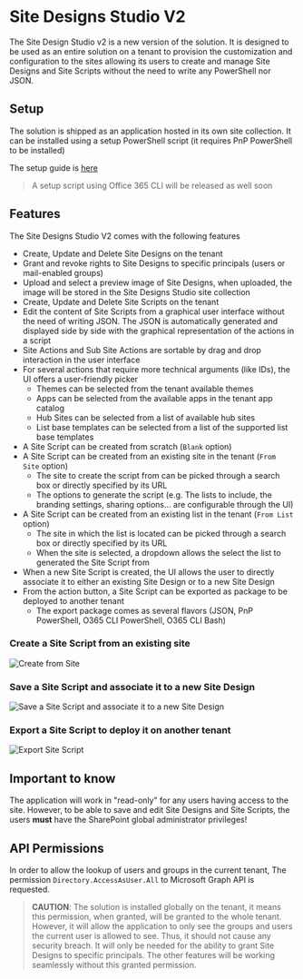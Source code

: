 # Site Designs Studio V2

The Site Design Studio v2 is a new version of the solution.
It is designed to be used as an entire solution on a tenant to provision the customization and configuration to the sites allowing its users to create and manage Site Designs and Site Scripts without the need to write any PowerShell nor JSON.

## Setup

The solution is shipped as an application hosted in its own site collection.
It can be installed using a setup PowerShell script (it requires PnP PowerShell to be installed)

The setup guide is [here](./setup/setup.md)

> A setup script using Office 365 CLI will be released as well soon

## Features

The Site Designs Studio V2 comes with the following features
- Create, Update and Delete Site Designs on the tenant
- Grant and revoke rights to Site Designs to specific principals (users or mail-enabled groups)
- Upload and select a preview image of Site Designs, when uploaded, the image will be stored in the Site Designs Studio site collection
- Create, Update and Delete Site Scripts on the tenant
- Edit the content of Site Scripts from a graphical user interface without the need of writing JSON. The JSON is automatically generated and displayed side by side with the graphical representation of the actions in a script
- Site Actions and Sub Site Actions are sortable by drag and drop interaction in the user interface
- For several actions that require more technical arguments (like IDs), the UI offers a user-friendly picker
  - Themes can be selected from the tenant available themes
  - Apps can be selected from the available apps in the tenant app catalog
  - Hub Sites can be selected from a list of available hub sites
  - List base templates can be selected from a list of the supported list base templates
- A Site Script can be created from scratch (`Blank` option)
- A Site Script can be created from an existing site in the tenant (`From Site` option)
  - The site to create the script from can be picked through a search box or directly specified by its URL
  - The options to generate the script (e.g. The lists to include, the branding settings, sharing options... are configurable through the UI)
- A Site Script can be created from an existing list in the tenant (`From List` option)
  - The site in which the list is located can be picked through a search box or directly specified by its URL
  - When the site is selected, a dropdown allows the select the list to generated the Site Script from
- When a new Site Script is created, the UI allows the user to directly associate it to either an existing Site Design or to a new Site Design
- From the action button, a Site Script can be exported as package to be deployed to another tenant
  - The export package comes as several flavors (JSON, PnP PowerShell, O365 CLI PowerShell, O365 CLI Bash)

### Create a Site Script from an existing site
![Create from Site](docs/sdsv2_demo01.gif)

### Save a Site Script and associate it to a new Site Design
![Save a Site Script and associate it to a new Site Design](docs/sdsv2_demo03.gif)

### Export a Site Script to deploy it on another tenant
![Export Site Script](docs/sdsv2_export.gif)

## Important to know

The application will work in "read-only" for any users having access to the site. However, to be able to save and edit Site Designs and Site Scripts, the users **must** have the SharePoint global administrator privileges!

## API Permissions

In order to allow the lookup of users and groups in the current tenant, The permission `Directory.AccessAsUser.All` to Microsoft Graph API is requested.

> **CAUTION**: The solution is installed globally on the tenant, it means this permission, when granted, will be granted to the whole tenant. However, it will allow the application to only see the groups and users the current user is allowed to see. Thus, it should not cause any security breach. It will only be needed for the ability to grant Site Designs to specific principals. The other features will be working seamlessly without this granted permission. 
